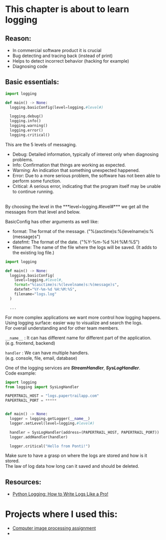 # This chapter is about to learn logging

## Reason:
- In commercial software product it is crucial
- Bug detecting and tracing back (instead of print)
- Helps to detect incorrect behavior (hacking for example)
- Diagnosing code


## Basic essentials:

```Python
import logging

def main() -> None:
  logging.basicConfig(level=logging.#level#)

  logging.debug()
  logging.info()
  logging.warning()
  logging.error()
  logging.critical()
```
<a id="python-logging-levels"></a>
This are the 5 levels of messaging.
- Debug: Detailed information, typically of interest only when diagnosing problems.
- Info: Confirmation that things are working as expected.
- Warning: An indication that something unexpected happened.
- Error: Due to a more serious problem, the software has not been able to perform some function.
- Critical: A serious error, indicating that the program itself may be unable to continue running.

<br/>
By choosing the level in the ***level=logging.#level#*** we get all the messages from that level and below.
<br/>

BasicConfig has other arguments as well like:
- format: The format of the message. ("%(asctime)s:%(levelname)s:%(message)s")
- datefmt: The format of the date. ("%Y-%m-%d %H:%M:%S")
- filename: The name of the file where the logs will be saved. (It adds to the existing log file.)


```Python
import logging

def main() -> None:
  logging.basicConfig(
    level=logging.#level#,
    format="%(asctime)s:%(levelname)s:%(message)s",
    datefmt="%Y-%m-%d %H:%M:%S",
    filename="logs.log"
  )

  ...
```

For more complex applications we want more control how logging happens. <br/>
Using logging surface: easier way to visualize and search the logs. <br/>
For overall understanding and for other team members. <br/>

```__name__``` : It can has different name for different part of the application. <br/>
(e.g. frontend, backend) <br/>

```handler``` : We can have multiple handlers. <br/>
(e.g. console, file, email, database) <br/>

One of the logging services are ***StreamHandler***, ***SysLogHandler***. <br/>
Code example:

```Python
import logging
from logging import SysLogHandler

PAPERTRAIL_HOST = "logs.papertrailapp.com"
PAPERTRAIL_PORT = *****


def main() -> None:
  logger = logging.getLogger(__name__)
  logger.setLevel(level=logging.#level#)

  handler = SysLogHandler(address=(PAPERTRAIL_HOST, PAPERTRAIL_PORT))
  logger.addHandler(handler)

  logger.critical("Hello from Ponti!")
```

Make sure to have a grasp on where the logs are stored and how is it stored. <br/>
The law of log data how long can it saved and should be deleted. <br/>


## Resources:
- [Python Logging: How to Write Logs Like a Pro!](https://www.youtube.com/watch?v=pxuXaaT1u3k)




# Projects where I used this:
- [Computer image processing assignment](https://github.com/Ponti1999/Computer_image_processing/tree/main/Semester_Assignment)
-
